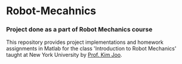 # Robot-Mecahnics

### Project done as a part of Robot Mechanics course
This repository provides project implementations and homework assignments in Matlab for the class 'Introduction to Robot Mechanics' taught at New York University by [Prof. Kim Joo](https://engineering.nyu.edu/faculty/joo-h-kim). 
